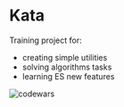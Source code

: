 # Kata

Training project for:
- creating simple utilities
- solving algorithms tasks
- learning ES new features

![codewars](https://www.codewars.com/users/TheodoreChe/badges/small)
